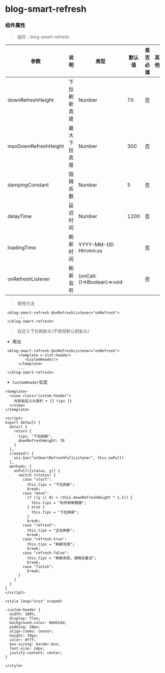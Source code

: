 # blog-smart-refresh

### 组件属性

> 组件：blog-smart-refresh

| 参数                   | 说明     | 类型                         | 默认值  | 是否必填 | 其他  |
|----------------------|--------|----------------------------|------|------|-----|
| downRefreshHeight    | 下拉刷新高度 | Number                     | 70   | 否    |     |
| maxDownRefreshHeight | 最大下拉高度 | Number                     | 300  | 否    |     |
| dampingConstant      | 阻碍系数   | Number                     | 5    | 否    |     |
| delayTime            | 延迟时间   | Number                     | 1200 | 否    |     |
| loadingTime          | 刷新时间   | YYYY-MM-DD HH:mm:ss        |      | 否    |     |
| onRefreshListener    | 刷新监听   | (onCall:()=>Boolean)=>void |      | 否    |     |

> 使用方法

```
 <blog-smart-refresh @onRefreshListener="onRefresh">
      ...
 </blog-smart-refresh>
```

> 自定义下拉刷新头(不使用默认刷新头)

- 用法

```
 <blog-smart-refresh @onRefreshListener="onRefresh">
      <template v-slot:header>
         <CustomHeader/>
      </template>
      ...
 </blog-smart-refresh>
```

- `CustomHeader`实现

```
<template>
  <view class="custom-header">
    外部自定义头部栏 + {{ tips }}
  </view>
</template>

<script>
export default {
  data() {
    return {
      tips: "下拉刷新",
      downRefreshHeight: 70
    }
  },
  created() {
    uni.$on("onSmartRefreshPullListener", this.onPull)
  },
  methods: {
    onPull({status, y}) {
      switch (status) {
        case "start":
          this.tips = "下拉刷新";
          break;
        case "move":
          if ((y || 0) > (this.downRefreshHeight * 1.1)) {
            this.tips = "松开刷新数据";
          } else {
            this.tips = "下拉刷新";
          }
          break;
        case "refresh":
          this.tips = "正在刷新";
          break;
        case "refresh-true":
          this.tips = "刷新完成";
          break;
        case "refresh-false":
          this.tips = "刷新失败，请稍后重试";
          break;
        case "finish":
          break;
      }
    }
  }
}
</script>

<style lang="scss" scoped>

.custom-header {
  width: 100%;
  display: flex;
  background-color: #dd524d;
  padding: 20px;
  align-items: center;
  height: 70px;
  color: #fff;
  box-sizing: border-box;
  font-size: 14px;
  justify-content: center;
}

</style>

```
